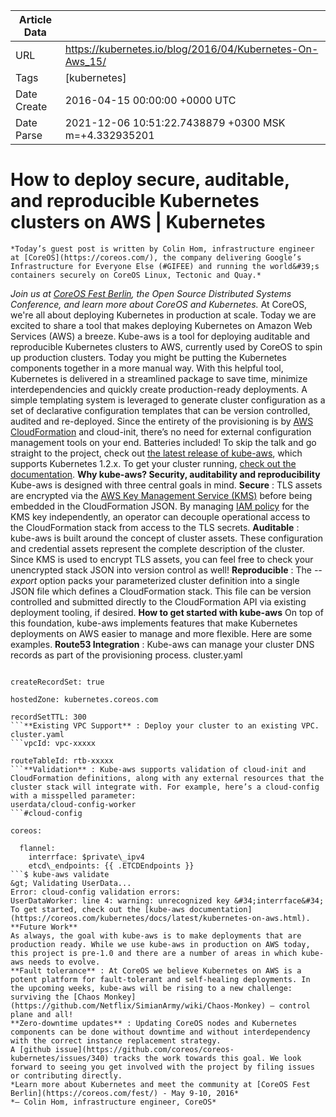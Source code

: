 |             Article Data             ||
| ----------------- | ----------------- |
| URL               | https://kubernetes.io/blog/2016/04/Kubernetes-On-Aws_15/        |
| Tags              | [kubernetes]       |
| Date Create       | 2016-04-15 00:00:00 &#43;0000 UTC |
| Date Parse        | 2021-12-06 10:51:22.7438879 &#43;0300 MSK m=&#43;4.332935201  |

#  How to deploy secure, auditable, and reproducible Kubernetes clusters on AWS  | Kubernetes

	
	
	
	
	*Today’s guest post is written by Colin Hom, infrastructure engineer at [CoreOS](https://coreos.com/), the company delivering Google’s Infrastructure for Everyone Else (#GIFEE) and running the world&#39;s containers securely on CoreOS Linux, Tectonic and Quay.*
*Join us at [CoreOS Fest Berlin](https://coreos.com/fest/), the Open Source Distributed Systems Conference, and learn more about CoreOS and Kubernetes.*
At CoreOS, we&#39;re all about deploying Kubernetes in production at scale. Today we are excited to share a tool that makes deploying Kubernetes on Amazon Web Services (AWS) a breeze. Kube-aws is a tool for deploying auditable and reproducible Kubernetes clusters to AWS, currently used by CoreOS to spin up production clusters.
Today you might be putting the Kubernetes components together in a more manual way. With this helpful tool, Kubernetes is delivered in a streamlined package to save time, minimize interdependencies and quickly create production-ready deployments.
A simple templating system is leveraged to generate cluster configuration as a set of declarative configuration templates that can be version controlled, audited and re-deployed. Since the entirety of the provisioning is by [AWS CloudFormation](https://aws.amazon.com/cloudformation/) and cloud-init, there’s no need for external configuration management tools on your end. Batteries included!
To skip the talk and go straight to the project, check out [the latest release of kube-aws](https://github.com/coreos/coreos-kubernetes/releases), which supports Kubernetes 1.2.x. To get your cluster running, [check out the documentation](https://coreos.com/kubernetes/docs/latest/kubernetes-on-aws.html).
**Why kube-aws? Security, auditability and reproducibility**
Kube-aws is designed with three central goals in mind.
**Secure** : TLS assets are encrypted via the [AWS Key Management Service (KMS)](https://aws.amazon.com/kms/) before being embedded in the CloudFormation JSON. By managing [IAM policy](http://docs.aws.amazon.com/IAM/latest/UserGuide/access_policies.html) for the KMS key independently, an operator can decouple operational access to the CloudFormation stack from access to the TLS secrets.
**Auditable** : kube-aws is built around the concept of cluster assets. These configuration and credential assets represent the complete description of the cluster. Since KMS is used to encrypt TLS assets, you can feel free to check your unencrypted stack JSON into version control as well!
**Reproducible** : The *--export* option packs your parameterized cluster definition into a single JSON file which defines a CloudFormation stack. This file can be version controlled and submitted directly to the CloudFormation API via existing deployment tooling, if desired.
**How to get started with kube-aws**
On top of this foundation, kube-aws implements features that make Kubernetes deployments on AWS easier to manage and more flexible. Here are some examples.
**Route53 Integration** : Kube-aws can manage your cluster DNS records as part of the provisioning process.
cluster.yaml
```externalDNSName: my-cluster.kubernetes.coreos.com

createRecordSet: true

hostedZone: kubernetes.coreos.com

recordSetTTL: 300
```**Existing VPC Support** : Deploy your cluster to an existing VPC.
cluster.yaml
```vpcId: vpc-xxxxx

routeTableId: rtb-xxxxx
```**Validation** : Kube-aws supports validation of cloud-init and CloudFormation definitions, along with any external resources that the cluster stack will integrate with. For example, here’s a cloud-config with a misspelled parameter:
userdata/cloud-config-worker
```#cloud-config

coreos:

  flannel:  
    interrface: $private\_ipv4  
    etcd\_endpoints: {{ .ETCDEndpoints }}
```$ kube-aws validate
&gt; Validating UserData...
Error: cloud-config validation errors:
UserDataWorker: line 4: warning: unrecognized key &#34;interrface&#34;
To get started, check out the [kube-aws documentation](https://coreos.com/kubernetes/docs/latest/kubernetes-on-aws.html).
**Future Work**
As always, the goal with kube-aws is to make deployments that are production ready. While we use kube-aws in production on AWS today, this project is pre-1.0 and there are a number of areas in which kube-aws needs to evolve.
**Fault tolerance** : At CoreOS we believe Kubernetes on AWS is a potent platform for fault-tolerant and self-healing deployments. In the upcoming weeks, kube-aws will be rising to a new challenge: surviving the [Chaos Monkey](https://github.com/Netflix/SimianArmy/wiki/Chaos-Monkey) – control plane and all!
**Zero-downtime updates** : Updating CoreOS nodes and Kubernetes components can be done without downtime and without interdependency with the correct instance replacement strategy.
A [github issue](https://github.com/coreos/coreos-kubernetes/issues/340) tracks the work towards this goal. We look forward to seeing you get involved with the project by filing issues or contributing directly.
*Learn more about Kubernetes and meet the community at [CoreOS Fest Berlin](https://coreos.com/fest/) - May 9-10, 2016*
*– Colin Hom, infrastructure engineer, CoreOS*


	

	


